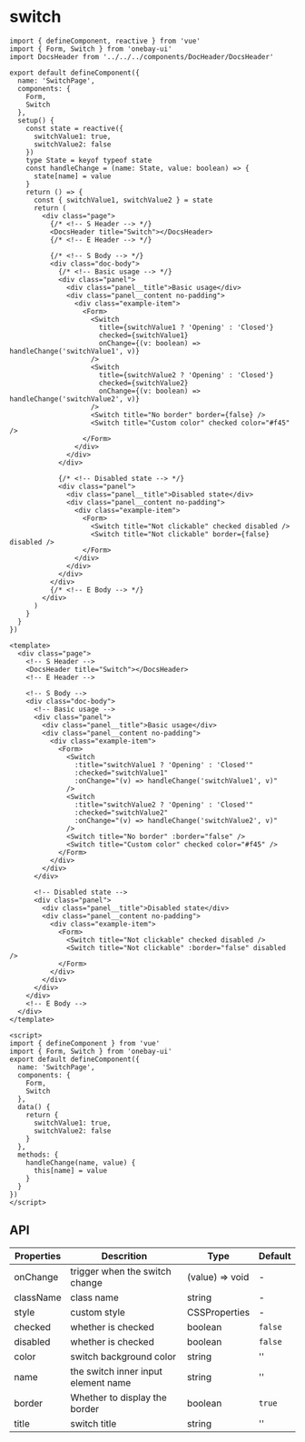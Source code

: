 # switch 

<DemoView />
<BackToTop />

<div class="code-box code-vue-active">
<div class="code-tabs"></div>

```tsx
import { defineComponent, reactive } from 'vue'
import { Form, Switch } from 'onebay-ui'
import DocsHeader from '../../../components/DocHeader/DocsHeader'

export default defineComponent({
  name: 'SwitchPage',
  components: {
    Form,
    Switch
  },
  setup() {
    const state = reactive({
      switchValue1: true,
      switchValue2: false
    })
    type State = keyof typeof state
    const handleChange = (name: State, value: boolean) => {
      state[name] = value
    }
    return () => {
      const { switchValue1, switchValue2 } = state
      return (
        <div class="page">
          {/* <!-- S Header --> */}
          <DocsHeader title="Switch"></DocsHeader>
          {/* <!-- E Header --> */}

          {/* <!-- S Body --> */}
          <div class="doc-body">
            {/* <!-- Basic usage --> */}
            <div class="panel">
              <div class="panel__title">Basic usage</div>
              <div class="panel__content no-padding">
                <div class="example-item">
                  <Form>
                    <Switch
                      title={switchValue1 ? 'Opening' : 'Closed'}
                      checked={switchValue1}
                      onChange={(v: boolean) => handleChange('switchValue1', v)}
                    />
                    <Switch
                      title={switchValue2 ? 'Opening' : 'Closed'}
                      checked={switchValue2}
                      onChange={(v: boolean) => handleChange('switchValue2', v)}
                    />
                    <Switch title="No border" border={false} />
                    <Switch title="Custom color" checked color="#f45" />
                  </Form>
                </div>
              </div>
            </div>

            {/* <!-- Disabled state --> */}
            <div class="panel">
              <div class="panel__title">Disabled state</div>
              <div class="panel__content no-padding">
                <div class="example-item">
                  <Form>
                    <Switch title="Not clickable" checked disabled />
                    <Switch title="Not clickable" border={false} disabled />
                  </Form>
                </div>
              </div>
            </div>
          </div>
          {/* <!-- E Body --> */}
        </div>
      )
    }
  }
})
```

```vue
<template>
  <div class="page">
    <!-- S Header -->
    <DocsHeader title="Switch"></DocsHeader>
    <!-- E Header -->

    <!-- S Body -->
    <div class="doc-body">
      <!-- Basic usage -->
      <div class="panel">
        <div class="panel__title">Basic usage</div>
        <div class="panel__content no-padding">
          <div class="example-item">
            <Form>
              <Switch
                :title="switchValue1 ? 'Opening' : 'Closed'"
                :checked="switchValue1"
                :onChange="(v) => handleChange('switchValue1', v)"
              />
              <Switch
                :title="switchValue2 ? 'Opening' : 'Closed'"
                :checked="switchValue2"
                :onChange="(v) => handleChange('switchValue2', v)"
              />
              <Switch title="No border" :border="false" />
              <Switch title="Custom color" checked color="#f45" />
            </Form>
          </div>
        </div>
      </div>

      <!-- Disabled state -->
      <div class="panel">
        <div class="panel__title">Disabled state</div>
        <div class="panel__content no-padding">
          <div class="example-item">
            <Form>
              <Switch title="Not clickable" checked disabled />
              <Switch title="Not clickable" :border="false" disabled />
            </Form>
          </div>
        </div>
      </div>
    </div>
    <!-- E Body -->
  </div>
</template>

<script>
import { defineComponent } from 'vue'
import { Form, Switch } from 'onebay-ui'
export default defineComponent({
  name: 'SwitchPage',
  components: {
    Form,
    Switch
  },
  data() {
    return {
      switchValue1: true,
      switchValue2: false
    }
  },
  methods: {
    handleChange(name, value) {
      this[name] = value
    }
  }
})
</script>

```

</div> 

## API

| Properties  | Descrition                          | Type            | Default |
| ----------- | ----------------------------------- | --------------- | ------- |
| onChange    | trigger when the switch change      | (value) => void | -       |
| className   | class name                          | string          | -       |
| style | custom style                        | CSSProperties   | -       |
| checked     | whether is checked                  | boolean         | `false` |
| disabled    | whether is checked                  | boolean         | `false` |
| color       | switch background color             | string          | ''      |
| name        | the switch inner input element name | string          | ''      |
| border      | Whether to display the border       | boolean         | `true`  |
| title       | switch title                        | string          | ''      |